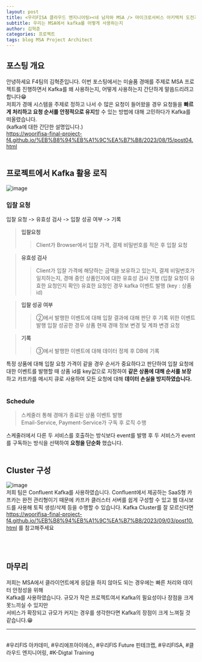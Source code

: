 ```yaml
---
layout: post
title: <우리FISA 클라우드 엔지니어링><네 남자와 MSA /> 마이크로서비스 아키텍처 도전기(4) - MSA에서 Kafka 활용
subtitle: 우리는 MSA에서 kafka를 어떻게 사용하는지
author: 김혁준
categories: 프로젝트
tags: blog MSA Project Architect
---
```


포스팅 개요
---
안녕하세요 F4팀의 김혁준입니다. 이번 포스팅에서는 미술품 경매를 주제로 MSA 프로젝트를 진행하면서 Kafka를 왜 사용하는지, 어떻게 사용하는지 간단하게 말씀드리려고 합니다😁<br>
저희가 경매 시스템을 주제로 정하고 나서 수 많은 요청이 들어왔을 경우 요청들을 <b>빠르게 처리하고 요청 순서를 안정적으로 유지</b>할 수 있는 방법에 대해 고민하다가 Kafka를 떠올렸습니다.<br>
(kafka에 대한 간단한 설명입니다.)<br>
https://woorifisa-final-project-f4.github.io/%EB%B8%94%EB%A1%9C%EA%B7%B8/2023/08/15/post04.html<br>
<br>

## 프로젝트에서 Kafka 활용 로직
![image](https://github.com/Jimoou/Event-Driven-MicroServices-with-kafka/assets/109801772/d460735d-7f0a-4853-9c77-5064477c11e5)<br>


### 입찰 요청
입찰 요청 -> 유효성 검사 -> 입찰 성공 여부 -> 기록
<br>

>**입찰요청**<br>
>>Client가 Browser에서 입찰 가격, 결제 비밀번호를 적은 후 입찰 요청

>**유효성 검사**<br>
>>Client가 입찰 가격에 해당하는 금액을 보유하고 있는지, 결제 비밀번호가 일치하는지, 
>>경매 중인 상품인지에 대한 유효성 검사 진행 (입찰 요청이 유효한 요청인지 확인)
>>유효한 요청인 경우 kafka 이벤트 발행 (key : 상품 id)

>**입찰 성공 여부**<br>
>>②에서 발행한 이벤트에 대해 입찰 결과에 대해 판단 후 기록 위한 이벤트 발행
>>입찰 성공한 경우 상품 현재 경매 정보 변경 및 계좌 변경 요청
    
>**기록**
>>③에서 발행한 이벤트에 대해 데이터 정제 후 DB에 기록

특정 상품에 대해 입찰 요청 가격이 같을 경우 순서가 중요하다고 판단하여 입찰 요청에 대한 이벤트를 발행할 때 상품 id를 key값으로 지정하여 <b>같은 상품에 대해 순서를 보장</b>하고 카프카를 메시지 큐로 사용하여 모든 요청에 대해 <b>데이터 손실을 방지하였습니다.</b>
<br><br>

### Schedule

>스케줄러 통해 경매가 종료된 상품 이벤트 발행<br>
>Email-Service, Payment-Service가 구독 후 로직 수행

스케줄러에서 다른 두 서비스를 호출하는 방식보다 event를 발행 후 두 서비스가 event를 구독하는 방식을 선택하여 <b>요청을 단순화</b> 했습니다.
<br><br>

## Cluster 구성
![image](https://companieslogo.com/img/orig/CFLT_BIG-6541abe5.png?t=1627024622)<br>
저희 팀은 Confluent Kafka를 사용하였습니다. Confluent에서 제공하는 SaaS형 카프카는 완전 관리형이기 때문에 카프카 클러스터 서버를 쉽게 구성할 수 있고 웹 대시보드를 사용해 토픽 생성/삭제 등을 수행할 수 있습니다.
Kafka Cluster를 잘 모르신다면<br> https://woorifisa-final-project-f4.github.io/%EB%B8%94%EB%A1%9C%EA%B7%B8/2023/09/03/post10.html 를 참고해주세요

<br><br>

## 마무리
저희는 MSA에서 클라이언트에게 응답을 하지 않아도 되는 경우에는 빠른 처리와 데이터 안정성을 위해<br>
Kafka를 사용하였습니다. 규모가 작은 프로젝트여서 Kafka의 필요성이나 장점을 크게 못느끼실 수 있지만<br>
서비스가 확장되고 규모가 커지는 경우를 생각한다면 Kafka의 장점이 크게 느껴질 것 같습니다.😁


<hr/>
<br> #우리FIS 아카데미, #우리에프아이에스, #우리FIS Future 핀테크랩, #우리FISA, #클라우드 엔지니어링, #K-Digtal Training
